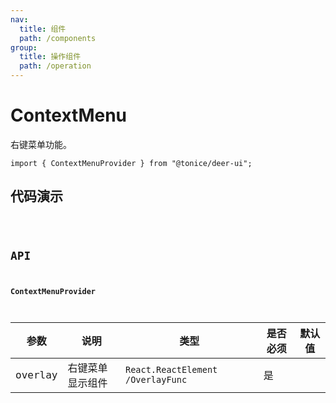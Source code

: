 ```yaml
---
nav:
  title: 组件
  path: /components
group:
  title: 操作组件
  path: /operation
---
```


# ContextMenu

右键菜单功能。

```
import { ContextMenuProvider } from "@tonice/deer-ui";
```

## 代码演示

<code src="./demo/Demo.tsx"/>

## API

**ContextMenuProvider**

| 参数    | 说明             | 类型                              | 是否必须 | 默认值 |
| ------- | ---------------- | --------------------------------- | -------- | ------ |
| overlay | 右键菜单显示组件 | `React.ReactElement /OverlayFunc` | 是       |
